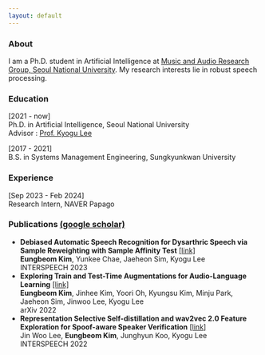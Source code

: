 ```yaml
---
layout: default
---
```

### About
I am a Ph.D. student in Artificial Intelligence at [Music and Audio Research Group, Seoul National University](https://snu-marg.notion.site). My research interests lie in robust speech processing.  
  
### Education
[2021 - now]  
Ph.D. in Artificial Intelligence, Seoul National University  
Advisor : [Prof. Kyogu Lee](https://scholar.google.com/citations?user=Fk4jQFEAAAAJ&hl=en&oi=ao)

[2017 - 2021]  
B.S. in Systems Management Engineering, Sungkyunkwan University  

### Experience
[Sep 2023 - Feb 2024]  
Research Intern, NAVER Papago  

### Publications [(google scholar)](https://scholar.google.com/citations?hl=en&user=nxoqISsAAAAJ)
- **Debiased Automatic Speech Recognition for Dysarthric Speech via Sample Reweighting with Sample Affinity Test** [[link]](https://arxiv.org/abs/2305.13108)  
  __Eungbeom Kim__, Yunkee Chae, Jaeheon Sim, Kyogu Lee  
  INTERSPEECH 2023
- **Exploring Train and Test-Time Augmentations for Audio-Language Learning** [[link]](https://arxiv.org/abs/2210.17143)  
  __Eungbeom Kim__, Jinhee Kim, Yoori Oh, Kyungsu Kim, Minju Park, Jaeheon Sim, Jinwoo Lee, Kyogu Lee  
  arXiv 2022
- **Representation Selective Self-distillation and wav2vec 2.0 Feature Exploration for Spoof-aware Speaker Verification** [[link]](https://arxiv.org/abs/2204.02639)  
  Jin Woo Lee, __Eungbeom Kim__, Junghyun Koo, Kyogu Lee  
  INTERSPEECH 2022



